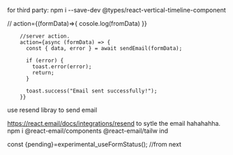 for third party:
npm i --save-dev @types/react-vertical-timeline-component

// action={(formData)=>{
    cosole.log(fromData)
}}

        //server action.
        action={async (formData) => {
          const { data, error } = await sendEmail(formData);

          if (error) {
            toast.error(error);
            return;
          }

          toast.success("Email sent successfully!");
        }}


use resend libray to send email


https://react.email/docs/integrations/resend to sytle the email hahahahha.  npm i @react-email/components @react-email/tailw
ind



  const {pending}=experimental_useFormStatus(); //from next